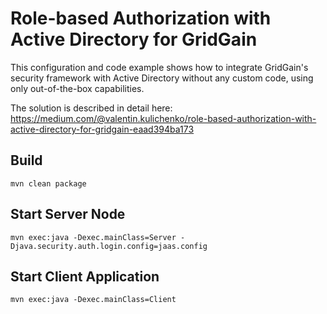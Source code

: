 # Role-based Authorization with Active Directory for GridGain

This configuration and code example shows how to integrate GridGain's security framework with
Active Directory without any custom code, using only out-of-the-box capabilities.

The solution is described in detail here: https://medium.com/@valentin.kulichenko/role-based-authorization-with-active-directory-for-gridgain-eaad394ba173

## Build

    mvn clean package

## Start Server Node

    mvn exec:java -Dexec.mainClass=Server -Djava.security.auth.login.config=jaas.config

## Start Client Application

    mvn exec:java -Dexec.mainClass=Client
